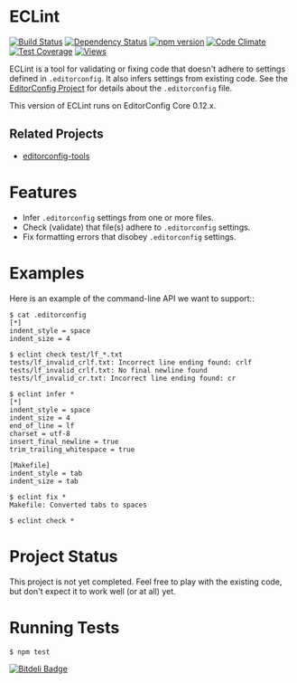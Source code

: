 ﻿# ECLint

[![Build Status](https://travis-ci.org/jedmao/eclint.svg?branch=master)](https://travis-ci.org/jedmao/eclint)
[![Dependency Status](https://gemnasium.com/jedmao/eclint.svg)](https://gemnasium.com/jedmao/eclint)
[![npm version](https://badge.fury.io/js/eclint.svg)](http://badge.fury.io/js/eclint)
[![Code Climate](https://codeclimate.com/github/jedmao/eclint/badges/gpa.svg)](https://codeclimate.com/github/jedmao/eclint)
[![Test Coverage](https://codeclimate.com/github/jedmao/eclint/badges/coverage.svg)](https://codeclimate.com/github/jedmao/eclint)
[![Views](https://sourcegraph.com/api/repos/github.com/jedmao/eclint/counters/views-24h.svg)](https://sourcegraph.com/github.com/jedmao/eclint)


ECLint is a tool for validating or fixing code that doesn't adhere to settings
defined in `.editorconfig`. It also infers settings from existing code. See the
[EditorConfig Project][] for details about the `.editorconfig` file.

This version of ECLint runs on EditorConfig Core 0.12.x.


## Related Projects

* [editorconfig-tools](https://github.com/treyhunner/editorconfig-tools)


# Features

* Infer `.editorconfig` settings from one or more files.
* Check (validate) that file(s) adhere to `.editorconfig` settings.
* Fix formatting errors that disobey `.editorconfig` settings.


# Examples

Here is an example of the command-line API we want to support::

    $ cat .editorconfig
    [*]
    indent_style = space
    indent_size = 4

    $ eclint check test/lf_*.txt
    tests/lf_invalid_crlf.txt: Incorrect line ending found: crlf
    tests/lf_invalid_crlf.txt: No final newline found
    tests/lf_invalid_cr.txt: Incorrect line ending found: cr

    $ eclint infer *
    [*]
    indent_style = space
    indent_size = 4
    end_of_line = lf
    charset = utf-8
    insert_final_newline = true
    trim_trailing_whitespace = true

    [Makefile]
    indent_style = tab
    indent_size = tab

    $ eclint fix *
    Makefile: Converted tabs to spaces

    $ eclint check *


# Project Status

This project is not yet completed.  Feel free to play with the existing code,
but don't expect it to work well (or at all) yet.


# Running Tests

    $ npm test


[![Bitdeli Badge](https://d2weczhvl823v0.cloudfront.net/jedmao/eclint/trend.svg)](https://bitdeli.com/free "Bitdeli Badge")


[EditorConfig Project]: http://editorconfig.org/
